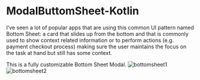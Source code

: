 # ModalButtomSheet-Kotlin
I’ve seen a lot of popular apps that are using this common UI pattern named Bottom Sheet: a card that slides up from the bottom and that is commonly used to show context related information or to perform actions (e.g. payment checkout process) making sure the user maintains the focus on the task at hand but still has some context.

This is a fully customizable Bottom Sheet Modal.
![bottomsheet1](https://user-images.githubusercontent.com/58428980/132251539-b4fe92e0-0c59-4023-ab93-8e75c64fcfcb.PNG)
![bottomsheet2](https://user-images.githubusercontent.com/58428980/132251562-061c52b9-e99e-48d2-bb40-d5a6749acb9a.PNG)
